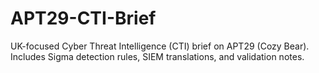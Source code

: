 # APT29-CTI-Brief
UK-focused Cyber Threat Intelligence (CTI) brief on APT29 (Cozy Bear).   Includes Sigma detection rules, SIEM translations, and validation notes.
